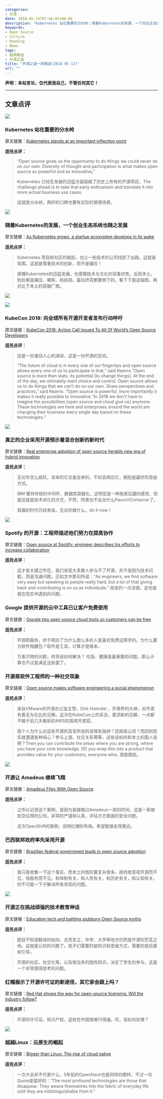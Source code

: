 ```yaml
---
categories:
- 开源
date: 2018-05-14T07:44:03+08:00
description: "Kubernetes 站在重要的分水岭；随着Kubernetes的发展，一个创业生态系统也随之发展；KubeCon 2018: 向全球所有开源开发者发布行动呼吁；真正的企业采用开源预示着混合创新的新时代； Spotify 的开源：工程师描述他们努力在提高协作；Google 提供开源的云中工具已让客户免费使用；开源是软件工程师的一种社交现象；开源让 Amadeus 继续飞翔；巴西联邦政府率先采用开源；开源正在挑战顽强的技术教育神话；红帽展示了开源许可证的新途径，其它家会跟上吗？超越Linux：云原生的崛起"
keywords:
- Open Source
- Culture
- Reading
- News
tags:
- 每周精选
- 开源之道
title: "开源之道一周精选(2018 05 13)"
url: ""
---
```

**声明：本站言论，仅代表我自己，不管任何其它！**

---

## 文章点评

![](https://techcrunch.com/wp-content/uploads/2018/05/41853846421_103a1aca90_k.jpg?w=1390&crop=1)

### Kubernetes 站在重要的分水岭

原文链接：[Kubernetes stands at an important inflection point](https://techcrunch.com/2018/05/06/kubernetes-stands-at-an-important-inflection-point/)

**适兕点评：**

> “Open source gives us the opportunity to do things we could never do on our own. Diversity of thought and participation is what makes open source so powerful and so innovative,”

> Kubernetes 已经在发展的迅猛方面超越了历史上所有的开源项目，The challenge ahead is to take that early enthusiasm and translate it into more actual business use cases.

> 这就是分水岭，再好的口碑也要有实际的使用场景。

![](https://techcrunch.com/wp-content/uploads/2018/05/gettyimages-732736359.jpg?w=1390&crop=1)

### 随着Kubernetes的发展，一个创业生态系统也随之发展

原文链接：[As Kubernetes grows, a startup ecosystem develops in its wake](https://techcrunch.com/2018/05/07/as-kubernetes-grows-a-startup-ecosystem-develops-in-its-wake/)

**适兕点评：**

> Kubernetes 项目和社区的崛起，也让一些技术的公司找到了出路。这就是氛围，这就是尊重技术的创新，而不是碾压！

> 感慨Kubernetes的迅猛发展，也感慨技术与文化的双重优势。反观本土，到处都是碾压、嘲笑、和歧视。最后终究都要倒下的。看下下面这幅图，再对比下本土的容器厂商。

![](https://techcrunch.com/wp-content/uploads/2018/05/screenshot-2018-05-06-16-11-39.png?w=680)

![](https://data-economy.com/wp-content/uploads/2018/05/WhatsApp-Image-2018-05-06-at-19.43.52-682x395.jpeg)

### KubeCon 2018: 向全球所有开源开发者发布行动呼吁

原文链接：[KubeCon 2018: Action Call Issued To All Of World’s Open Source Developers](https://data-economy.com/kubecon-2018-action-call-issued-to-all-of-worlds-open-source-developers/)

**适兕点评：**

> 这是一份激动人心的演讲，这是一份开源的狂欢。

>“The future of cloud is in every one of our fingertips and open source allows every one of us to participate in that,” said Kearns.“Open source is more than stats, its potential [to change things]. At the end of the day, we ultimately want choice and control.
> Open source allows us to do things that we can’t do on our own. Share perspectives and practices,” said Kearns. “Open source is powerful, more importantly it makes it really possible to innovative.“In 2018 we don’t have to imagine the possibilities [open source and cloud give us] anymore. These technologies are here and enterprises around the world are changing their business every single day based on these technologies.”

![](http://s17026.pcdn.co/wp-content/uploads/sites/11/2018/05/IMG_3480-634x0-c-default.jpg)

### 真正的企业采用开源预示着混合创新的新时代

原文链接：[Real enterprise adoption of open source heralds new era of hybrid innovation](http://www.information-age.com/enterprise-adoption-open-source-123471854/)

**适兕点评：**

> 无论你怎么抵抗，该来的它总是会来的，不如去顺应它，拥抱是最好的受益方式。

> IBM 要将传统的中间件、数据库容器化，这明显是一种拖累后腿的感觉，但是这就是技术进化的方式，不然，阿里也不会出什么PaunchContainer了。

> 容器的时代已经来临，无论你做什么，do it now！

![](https://www.computing.co.uk/w-images/7df6a7c6-48a7-495e-b744-9c6cfea10946/1/davezolotuskyspotify-600x355.jpg)

### Spotify 的开源：工程师描述他们努力在提高协作

原文链接：[Open source at Spotify: engineer describes his efforts to increase collaboration](https://www.computing.co.uk/ctg/analysis/3031794/open-source-at-spotify-engineer-describes-his-efforts-to-increase-collaboration)

**适兕点评：**

> 这才是关键之所在，我们发现大多数人参与不了开源，并不是因为技术问题，而是沟通问题。正如文中那句所说：“As engineers, we find software very easy but speaking to people really hard, but a lot of that giving back and contributing is on us as individuals.” 他说的一点没错。这也是我在现实中遇到的问题。

### Google 提供开源的云中工具已让客户免费使用

原文链接：[Google tips open source cloud tools so customers can be free](https://searchcloudcomputing.techtarget.com/news/252440739/Google-tips-open-source-cloud-tools-so-customers-can-be-free)

**适兕点评：**

> 开源即服务，终于明白了为什么那么多的人是喜欢免费这两字的。为什么要为软件掏腰包？软件是工具，计算才是根本。

> 万事万物的问题，终将该如何解决？ 吃饭、健康是最重要的问题。那么计算也不过是满足这些罢了。


### 开源是软件工程师的一种社交现象

原文链接：[Open source makes software engineering a social phenomenon](https://siliconangle.com/blog/2018/05/08/open-source-makes-software-engineering-a-social-phenomenon-kubecon/)

**适兕点评：**

> 来自VMware的开源办公室主管，Dirk Hohndel ，开源界的大神，对开源有着无与伦比的见解。这次在KubeCon上的采访，更添新的见解，一点都不输于前几天看到的AWS的首席开源官。

> 我个人为什么对这些开源的高官所说的话情有独钟？还超级认同？而回到现实就遭遇各种闹心？参与上游、社交关系等等，这些该如何和本土的国人说明？Then you can contribute the areas where you are strong, where you have your core knowledge. [If] you wrap this into a product that provides value for your customers, everyone wins, 很是困扰。

![](https://img.lightreading.com/2018/05/742968/5091.jpg)

### 开源让 Amadeus 继续飞翔

原文链接：[Amadeus Flies With Open Source
](https://www.lightreading.com/enterprise-cloud/applications/amadeus-flies-with-open-source/d/d-id/742968)

**适兕点评：**

> 之所以记录这个案例，是因为我接触过Amadeus一周的时间，这是一家做航空应用的公司，非常的严谨和认真，评估方方面面的安全问题。

> 这次OpenShift的案例，说明红帽的布局。希望能够走得更远。


### 巴西联邦政府率先采用开源

原文链接：[Brazilian federal government leads in open source adoption](https://www.zdnet.com/article/brazilian-federal-government-leads-in-open-source-adoption/)

**适兕点评：**

> 我只是收集一下这个事实。而本土的情形要复杂很多。政府故意视开源而不见，视服务而不见。和体制有关，和人性有关，和历史有关，和认知有关。你不可能一下子解决所有发现的问题。

![](https://cdn.mos.cms.futurecdn.net/EDFVJc4FmuLj32JVknRJYL-970-80.jpg)

### 开源正在挑战顽强的技术教育神话

原文链接：[Education tech and battling stubborn Open Source myths](https://www.itproportal.com/features/education-tech-and-battling-stubborn-open-source-myths/)

**适兕点评：**

> 题目不知道翻译的如何。总而言之，中学、大学等地方仍然是开源的荒芜之地。这就是认知的问题了。孩子们需要的是知识和思维方式，需要的是启蒙和引导。

> 开源的社区、社交化等，以及相当多的隐性知识，决定了学生的参与。这是一个非常值得思考的问题。


### 红帽展示了开源许可证的新途径，其它家会跟上吗？

原文链接：[Red Hat shows the way for open-source licensing. Will the industry follow?](https://siliconangle.com/blog/2018/05/11/red-hat-shows-the-way-for-open-source-licensing-will-industry-follow-rhsummit/)

**适兕点评：**

> 开源的许可证，知识产权，这些在中国很难行得通。哎，该如何处理？

![](https://cdn.mos.cms.futurecdn.net/YZf8zDbQ3umhNFgtJpbCxU-650-80.jpg)

### 超越Linux：云原生的崛起

原文链接：[Bigger than Linux: The rise of cloud native](https://www.techradar.com/news/bigger-than-linux-the-rise-of-cloud-native/5)

**适兕点评：**

> 一次大会并不代表什么，5年前的OpenStack也是同样的模样。不过一句Quote是蛮好的：“The most profound technologies are those that disappear. They weave themselves into the fabric of everyday life until they are indistinguishable from it.”
